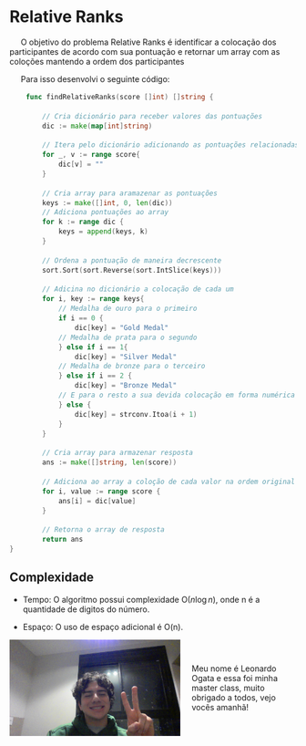 # Relative Ranks

&nbsp;&nbsp;&nbsp;&nbsp; O objetivo do problema Relative Ranks é identificar a colocação dos participantes de acordo com sua pontuação e retornar um array com as coloções mantendo a ordem dos participantes

&nbsp;&nbsp;&nbsp;&nbsp; Para isso desenvolvi o seguinte código: 

```go
    func findRelativeRanks(score []int) []string {

        // Cria dicionário para receber valores das pontuações
        dic := make(map[int]string) 

        // Itera pelo dicionário adicionando as pontuações relacionadas a valores vazios
        for _, v := range score{
            dic[v] = ""
        }

        // Cria array para aramazenar as pontuações
        keys := make([]int, 0, len(dic))
        // Adiciona pontuações ao array
        for k := range dic {
            keys = append(keys, k)
        }
        
        // Ordena a pontuação de maneira decrescente
        sort.Sort(sort.Reverse(sort.IntSlice(keys)))

        // Adicina no dicionário a colocação de cada um 
        for i, key := range keys{
            // Medalha de ouro para o primeiro
            if i == 0 {
                dic[key] = "Gold Medal"
            // Medalha de prata para o segundo
            } else if i == 1{
                dic[key] = "Silver Medal"
            // Medalha de bronze para o terceiro
            } else if i == 2 {
                dic[key] = "Bronze Medal"
            // E para o resto a sua devida colocação em forma numérica
            } else {
                dic[key] = strconv.Itoa(i + 1)
            }
        }

        // Cria array para armazenar resposta
        ans := make([]string, len(score))

        // Adiciona ao array a coloção de cada valor na ordem original
        for i, value := range score {
            ans[i] = dic[value]
        }

        // Retorna o array de resposta
        return ans
}
```

## Complexidade
- Tempo: O algoritmo possui complexidade O($n\log{n}$), onde n é a quantidade de digitos do número.

- Espaço: O uso de espaço adicional é O(n).

<div style="display: flex; align-items: center; justify-content: center;">
    <img src="leoogata105.jpg" alt="leoogata" style="width: 300px; height: auto; margin-right: 20px;">
    <div>
        <p>Meu nome é Leonardo Ogata e essa foi minha master class, muito obrigado a todos, vejo vocês amanhã!</p>
    </div>
</div>
